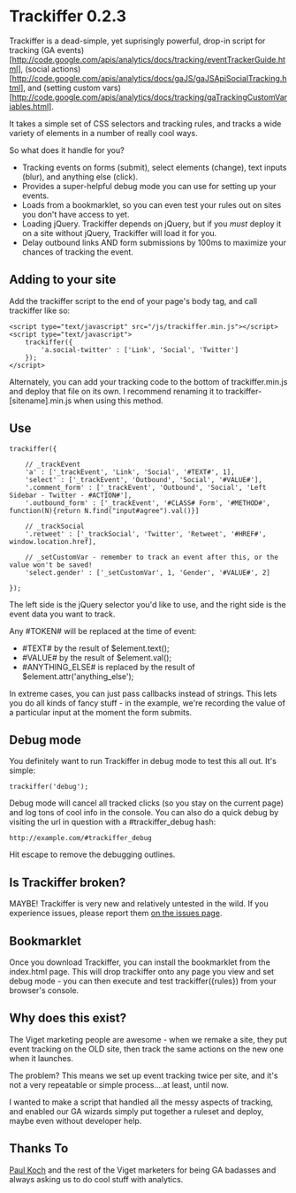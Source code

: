 # Trackiffer 0.2.3

Trackiffer is a dead-simple, yet suprisingly powerful, drop-in script for tracking 
(GA events)[http://code.google.com/apis/analytics/docs/tracking/eventTrackerGuide.html], 
(social actions)[http://code.google.com/apis/analytics/docs/gaJS/gaJSApiSocialTracking.html], and 
(setting custom vars)[http://code.google.com/apis/analytics/docs/tracking/gaTrackingCustomVariables.html].

It takes a simple set of CSS selectors and tracking rules, and tracks a wide variety of elements in a number of really cool ways.

So what does it handle for you? 

- Tracking events on forms (submit), select elements (change), text inputs (blur), and anything else (click).
- Provides a super-helpful debug mode you can use for setting up your events.
- Loads from a bookmarklet, so you can even test your rules out on sites you don't have access to yet.
- Loading jQuery. Trackiffer depends on jQuery, but if you _must_ deploy it on a site without jQuery, Trackiffer will load it for you.
- Delay outbound links AND form submissions by 100ms to maximize your chances of tracking the event.

## Adding to your site

Add the trackiffer script to the end of your page's body tag, and call trackiffer like so:

	<script type="text/javascript" src="/js/trackiffer.min.js"></script>
	<script type="text/javascript">
		trackiffer({
			'a.social-twitter' : ['Link', 'Social', 'Twitter']
		});
	</script>

Alternately, you can add your tracking code to the bottom of trackiffer.min.js and deploy that file on its own. 
I recommend renaming it to trackiffer-[sitename].min.js when using this method.

## Use

	trackiffer({

		// _trackEvent
		'a' : ['_trackEvent', 'Link', 'Social', '#TEXT#', 1],
		'select' : ['_trackEvent', 'Outbound', 'Social', '#VALUE#'],
		'.comment_form' : ['_trackEvent', 'Outbound', 'Social', 'Left Sidebar - Twitter - #ACTION#'],
		'.outbound_form' : ['_trackEvent', '#CLASS# Form', '#METHOD#', function(N){return N.find("input#agree").val()}]

		// _trackSocial
		'.retweet' : ['_trackSocial', 'Twitter', 'Retweet', '#HREF#', window.location.href],

		// _setCustomVar - remember to track an event after this, or the value won't be saved!
		'select.gender' : ['_setCustomVar', 1, 'Gender', '#VALUE#', 2]

	});

The left side is the jQuery selector you'd like to use, and the right side is the event data you want to track.
	
Any #TOKEN# will be replaced at the time of event:

- #TEXT# by the result of $element.text();
- #VALUE# by the result of $element.val();
- #ANYTHING_ELSE# is replaced by the result of $element.attr('anything_else');

In extreme cases, you can just pass callbacks instead of strings. This lets you do all kinds of fancy stuff - 
in the example, we're recording the value of a particular input at the moment the form submits.

## Debug mode

You definitely want to run Trackiffer in debug mode to test this all out. It's simple:  

	trackiffer('debug');

Debug mode will cancel all tracked clicks (so you stay on the current page) and log tons of cool info in the console. 
You can also do a quick debug by visiting the url in question with a #trackiffer_debug hash:

	http://example.com/#trackiffer_debug

Hit escape to remove the debugging outlines.

## Is Trackiffer broken?

MAYBE! Trackiffer is very new and relatively untested in the wild.
If you experience issues, please report them [on the issues page](https://github.com/averyvery/trackiffer/issues).
	
## Bookmarklet

Once you download Trackiffer, you can install the bookmarklet from the index.html page. 
This will drop trackiffer onto any page you view and set debug mode - you can then execute and test trackiffer({rules}) from your browser's console.

## Why does this exist?

The Viget marketing people are awesome - when we remake a site, they put event tracking on the OLD site, then track the same actions on the new one when it launches.

The problem? This means we set up event tracking twice per site, and it's not a very repeatable or simple process....at least, until now. 

I wanted to make a script that handled all the messy aspects of tracking, and enabled our GA wizards simply put together a ruleset and deploy, maybe even without developer help.

## Thanks To

[Paul Koch](http://www.viget.com/about/team/pkoch/) and the rest of the Viget marketers for being GA badasses and always asking us to do cool stuff with analytics.
